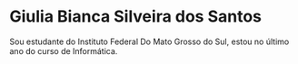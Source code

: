 # Giulia Bianca Silveira dos Santos

Sou estudante do Instituto Federal Do Mato Grosso do Sul, estou no último ano do curso de Informática.